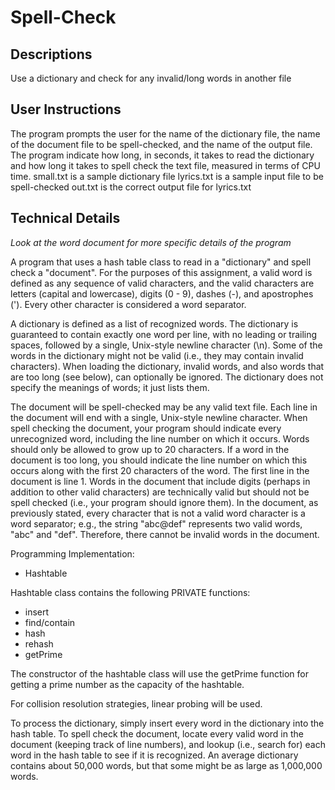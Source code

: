 # Spell-Check
Descriptions
-
Use a dictionary and check for any invalid/long words in another file


User Instructions
-
The program prompts the user for the name of the dictionary file, the name of the document file to be spell-checked, and the name of the output file. The program indicate how long, in seconds, it takes to read the dictionary and how long it takes to spell check the text file, measured in terms of CPU time.
small.txt is a sample dictionary file
lyrics.txt is a sample input file to be spell-checked
out.txt is the correct output file for lyrics.txt

Technical Details
-
*Look at the word document for more specific details of the program*

A program that uses a hash table class to read in a "dictionary" and spell check a "document". For the purposes of this assignment, a valid word is defined as any sequence of valid characters, and the valid characters are letters (capital and lowercase), digits (0 - 9), dashes (-), and apostrophes ('). Every other character is considered a word
separator.

A dictionary is defined as a list of recognized words. The dictionary is guaranteed to contain exactly one word per line, with no leading or trailing spaces, followed by a single, Unix-style newline character (\n). Some of the words in the dictionary might not be valid (i.e., they may contain invalid characters). When loading the dictionary, invalid words, and also words that are too long (see below), can optionally be ignored. The dictionary does not specify the meanings of words; it just lists them.

The document will be spell-checked may be any valid text file. Each line in the document will end with a single, Unix-style newline character. When spell checking the document, your program should indicate every unrecognized word, including the line number on which it occurs. Words should only be allowed to grow up to 20 characters. If a word in the document is too long, you should indicate the line number on which this occurs along with the first 20 characters of the word. The first line in the document is line 1. Words in the document that include digits (perhaps in addition to other valid characters) are technically valid but should not be spell checked (i.e., your program should ignore them). In the document, as previously stated, every character that is not a valid word character is a word separator; e.g., the string "abc@def" represents two valid words, "abc" and "def". Therefore, there cannot be invalid words in the document.

Programming Implementation:
- Hashtable

Hashtable class contains the following PRIVATE functions:
- insert
- find/contain
- hash
- rehash
- getPrime

The constructor of the hashtable class will use the getPrime function for getting a prime number as the capacity of the hashtable.

For collision resolution strategies, linear probing will be used.

To process the dictionary, simply insert every word in the dictionary into the hash table. To spell check the document, locate every valid word in the document (keeping track of line numbers), and lookup (i.e., search for) each word in the hash table to see if it is recognized. An average dictionary contains about 50,000 words, but that some might be as large as 1,000,000 words. 
 
